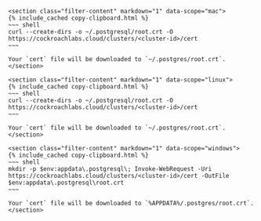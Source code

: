     <section class="filter-content" markdown="1" data-scope="mac">
    {% include_cached copy-clipboard.html %}
    ~~~ shell
    curl --create-dirs -o ~/.postgresql/root.crt -O https://cockroachlabs.cloud/clusters/<cluster-id>/cert
    ~~~
    
    Your `cert` file will be downloaded to `~/.postgres/root.crt`.
    </section>
    
    <section class="filter-content" markdown="1" data-scope="linux">    
    {% include_cached copy-clipboard.html %}
    ~~~ shell
    curl --create-dirs -o ~/.postgresql/root.crt -O https://cockroachlabs.cloud/clusters/<cluster-id>/cert
    ~~~
    
    Your `cert` file will be downloaded to `~/.postgres/root.crt`.
    </section>
    
    <section class="filter-content" markdown="1" data-scope="windows">
    {% include_cached copy-clipboard.html %}
    ~~~ shell
    mkdir -p $env:appdata\.postgresql\; Invoke-WebRequest -Uri https://cockroachlabs.cloud/clusters/<cluster-id>/cert -OutFile $env:appdata\.postgresql\root.crt
    ~~~
    
    Your `cert` file will be downloaded to `%APPDATA%/.postgres/root.crt`.
    </section>